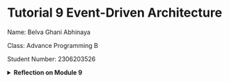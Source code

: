 # Tutorial 9 Event-Driven Architecture

Name: Belva Ghani Abhinaya

Class: Advance Programming B

Student Number: 2306203526

<details>
<summary><b>Reflection on Module 9</b></summary>
<br>

### Reflection 1 for Subscriber

#### a. What is AMQP?

Advanced Message Queuing Protocol (AMQP) is an open standard application layer protocol for message-oriented middleware. It defines a binary protocol and set of behaviors for messaging between systems, ensuring reliable, interoperable communication through concepts like exchanges, queues, and routing. AMQP supports features such as message acknowledgments, transactions, and flexible routing, making it suitable for distributed, event-driven architectures.

#### b. What does `guest:guest@localhost:5672` mean?

The string follows the URI format for connecting to a RabbitMQ broker:

```
amqp://<username>:<password>@<host>:<port>
```

* **First `guest`**: the username used to authenticate with RabbitMQ (default account provided by the broker).
* **Second `guest`**: the password associated with that username.
* **`localhost`**: the hostname or IP address of the RabbitMQ server (in this case, the local machine).
* **`5672`**: the default TCP port on which RabbitMQ listens for AMQP connections.

Putting it all together, `guest:guest@localhost:5672` tells the client to connect over AMQP to a broker running on the local machine at port 5672 using the `guest` account.

#### c. RabbitMQ Queue Overview

![alt text](image-1.png)
On my machine, the Total queued messages is 25 (0 Ready, 25 Unacked).
This is because I ran the publisher five times while the subscriber was offline, so each run added 5 messages that piled up unacknowledged (5 events × 5 runs = 25). If you start (or restart) the subscriber, you’ll see the queue total drop back down to zero as it consumes—and acknowledges—all of them.

</details>
